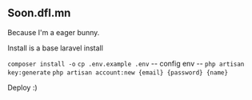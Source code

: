## Soon.dfl.mn

Because I'm a eager bunny.

Install is a base laravel install

`composer install -o`
`cp .env.example .env`
-- config env --
`php artisan key:generate`
`php artisan account:new {email} {password} {name}`

Deploy :)